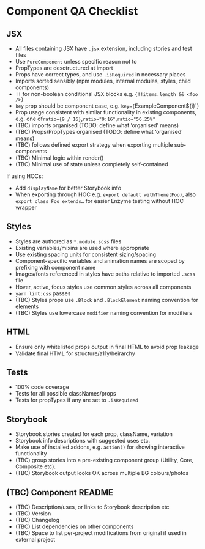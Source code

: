 # Component QA Checklist

## JSX

- All files containing JSX have `.jsx` extension, including stories and test files
- Use `PureComponent` unless specific reason not to
- PropTypes are desctructured at import
- Props have correct types, and use `.isRequired` in necessary places
- Imports sorted sensibly (npm modules, internal modules, styles, child components)
- `!!` for non-boolean conditional JSX blocks e.g. `{!!items.length && <foo />}`
- `key` prop should be component case, e.g. `key={`ExampleComponent\${i}`}
- Prop usage consistent with similar functionality in existing components, e.g. one of`ratio={9 / 16}`,`ratio="9:16"`,`ratio="56.25%"`
- (TBC) imports organised (TODO: define what ‘organised’ means)
- (TBC) Props/PropTypes organised (TODO: define what ‘organised’ means)
- (TBC) follows defined export strategy when exporting multiple sub-components
- (TBC) Minimal logic within render()
- (TBC) Minimal use of state unless completely self-contained

If using HOCs:

- Add `displayName` for better Storybook info
- When exporting through HOC e.g. `export default withTheme(Foo)`, also `export class Foo extends…` for easier Enzyme testing without HOC wrapper

## Styles

- Styles are authored as `*.module.scss` files
- Existing variables/mixins are used where appropriate
- Use existing spacing units for consistent sizing/spacing
- Component-specific variables and animation names are scoped by prefixing with component name
- Images/fonts referenced in styles have paths relative to imported `.scss` file
- Hover, active, focus styles use common styles across all components
- `yarn lint:css` passes
- (TBC) Styles props use `.Block` and `.BlockElement` naming convention for elements
- (TBC) Styles use lowercase `modifier` naming convention for modifiers

## HTML

- Ensure only whitelisted props output in final HTML to avoid prop leakage
- Validate final HTML for structure/a11y/heirarchy

## Tests

- 100% code coverage
- Tests for all possible classNames/props
- Tests for propTypes if any are set to `.isRequired`

## Storybook

- Storybook stories created for each prop, className, variation
- Storybook info descriptions with suggested uses etc.
- Make use of installed addons, e.g. `action()` for showing interactive functionality
- (TBC) group stories into a pre-existing component group (Utility, Core, Composite etc).
- (TBC) Storybook output looks OK across multiple BG colours/photos

## (TBC) Component README

- (TBC) Description/uses, or links to Storybook description etc
- (TBC) Version
- (TBC) Changelog
- (TBC) List dependencies on other components
- (TBC) Space to list per-project modifications from original if used in external project
